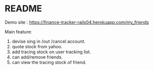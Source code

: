 # README

Demo site : https://finance-tracker-rails04.herokuapp.com/my_friends

Main feature:<br>
1. devise sing in /out /cancel account.<br>
2. quote stock from yahoo.<br>
3. add tracing stock on user tracking list.<br>
4. can add/remove friends.<br>
5. can view the tracing stock of friend. <br>
